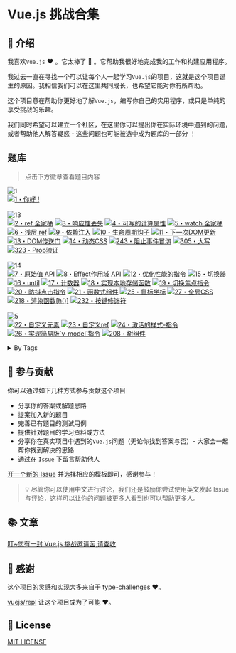 # Vue.js 挑战合集

## 📖 介绍

我喜欢`Vue.js` ♥️ 。它太棒了 🚀 。它帮助我很好地完成我的工作和构建应用程序。

我过去一直在寻找一个可以让每个人一起学习`Vue.js`的项目，这就是这个项目诞生的原因。我相信我们可以在这里共同成长，也希望它能对你有所帮助。

这个项目意在帮助你更好地了解`Vue.js`，编写你自己的实用程序，或只是单纯的享受挑战的乐趣。

我们同时希望可以建立一个社区，在这里你可以提出你在实际环境中遇到的问题，或者帮助他人解答疑惑 - 这些问题也可能被选中成为题库的一部分 ！

## 题库

> 点击下方徽章查看题目内容

<!--challenges-start-->

<img src="https://img.shields.io/badge/%E7%83%AD%E8%BA%AB-1-teal" alt="1"/><br><a href="./questions/1-hello-word/README.zh-CN.md" target="_blank"><img src="https://img.shields.io/badge/-1%E3%83%BB%E4%BD%A0%E5%A5%BD%20!-teal" alt="1・你好 !"/></a> <br><br><img src="https://img.shields.io/badge/%E7%AE%80%E5%8D%95-13-7aad0c" alt="13"/><br><a href="./questions/2-ref-family/README.zh-CN.md" target="_blank"><img src="https://img.shields.io/badge/-2%E3%83%BBref%20%E5%85%A8%E5%AE%B6%E6%A1%B6-7aad0c" alt="2・ref 全家桶"/></a> <a href="./questions/3-losing-reactivity/README.zh-CN.md" target="_blank"><img src="https://img.shields.io/badge/-3%E3%83%BB%E5%93%8D%E5%BA%94%E6%80%A7%E4%B8%9F%E5%A4%B1-7aad0c" alt="3・响应性丟失"/></a> <a href="./questions/4-writable-computed/README.zh-CN.md" target="_blank"><img src="https://img.shields.io/badge/-4%E3%83%BB%E5%8F%AF%E5%86%99%E7%9A%84%E8%AE%A1%E7%AE%97%E5%B1%9E%E6%80%A7-7aad0c" alt="4・可写的计算属性"/></a> <a href="./questions/5-watch-family/README.zh-CN.md" target="_blank"><img src="https://img.shields.io/badge/-5%E3%83%BBwatch%20%E5%85%A8%E5%AE%B6%E6%A1%B6-7aad0c" alt="5・watch 全家桶"/></a> <a href="./questions/6-shallow-ref/README.zh-CN.md" target="_blank"><img src="https://img.shields.io/badge/-6%E3%83%BB%E6%B5%85%E5%B1%82%20ref-7aad0c" alt="6・浅层 ref"/></a> <a href="./questions/9-dependency-injection/README.zh-CN.md" target="_blank"><img src="https://img.shields.io/badge/-9%E3%83%BB%E4%BE%9D%E8%B5%96%E6%B3%A8%E5%85%A5-7aad0c" alt="9・依赖注入"/></a> <a href="./questions/10-lifecycle/README.zh-CN.md" target="_blank"><img src="https://img.shields.io/badge/-10%E3%83%BB%E7%94%9F%E5%91%BD%E5%91%A8%E6%9C%9F%E9%92%A9%E5%AD%90-7aad0c" alt="10・生命周期钩子"/></a> <a href="./questions/11-next-dom-update/README.zh-CN.md" target="_blank"><img src="https://img.shields.io/badge/-11%E3%83%BB%E4%B8%8B%E4%B8%80%E6%AC%A1DOM%E6%9B%B4%E6%96%B0-7aad0c" alt="11・下一次DOM更新"/></a> <a href="./questions/13-dom-portal/README.zh-CN.md" target="_blank"><img src="https://img.shields.io/badge/-13%E3%83%BBDOM%E4%BC%A0%E9%80%81%E9%97%A8-7aad0c" alt="13・DOM传送门"/></a> <a href="./questions/14-dynamic-css-values/README.zh-CN.md" target="_blank"><img src="https://img.shields.io/badge/-14%E3%83%BB%E5%8A%A8%E6%80%81CSS-7aad0c" alt="14・动态CSS"/></a> <a href="./questions/243-prevent-event-propagation/README.zh-CN.md" target="_blank"><img src="https://img.shields.io/badge/-243%E3%83%BB%E9%98%BB%E6%AD%A2%E4%BA%8B%E4%BB%B6%E5%86%92%E6%B3%A1-7aad0c" alt="243・阻止事件冒泡"/></a> <a href="./questions/305-capitalize/README.zh-CN.md" target="_blank"><img src="https://img.shields.io/badge/-305%E3%83%BB%E5%A4%A7%E5%86%99-7aad0c" alt="305・大写"/></a> <a href="./questions/323-prop-validation/README.zh-CN.md" target="_blank"><img src="https://img.shields.io/badge/-323%E3%83%BBProp%E9%AA%8C%E8%AF%81-7aad0c" alt="323・Prop验证"/></a> <br><br><img src="https://img.shields.io/badge/%E4%B8%AD%E7%AD%89-14-d9901a" alt="14"/><br><a href="./questions/7-raw-api/README.zh-CN.md" target="_blank"><img src="https://img.shields.io/badge/-7%E3%83%BB%E5%8E%9F%E5%A7%8B%E5%80%BC%20API-d9901a" alt="7・原始值 API"/></a> <a href="./questions/8-effect-scope/README.zh-CN.md" target="_blank"><img src="https://img.shields.io/badge/-8%E3%83%BBEffect%E4%BD%9C%E7%94%A8%E5%9F%9F%20API-d9901a" alt="8・Effect作用域 API"/></a> <a href="./questions/12-optimize-perf-directive/README.zh-CN.md" target="_blank"><img src="https://img.shields.io/badge/-12%E3%83%BB%E4%BC%98%E5%8C%96%E6%80%A7%E8%83%BD%E7%9A%84%E6%8C%87%E4%BB%A4-d9901a" alt="12・优化性能的指令"/></a> <a href="./questions/15-useToggle/README.zh-CN.md" target="_blank"><img src="https://img.shields.io/badge/-15%E3%83%BB%E5%88%87%E6%8D%A2%E5%99%A8-d9901a" alt="15・切换器"/></a> <a href="./questions/16-until/README.zh-CN.md" target="_blank"><img src="https://img.shields.io/badge/-16%E3%83%BBuntil-d9901a" alt="16・until"/></a> <a href="./questions/17-useCounter/README.zh-CN.md" target="_blank"><img src="https://img.shields.io/badge/-17%E3%83%BB%E8%AE%A1%E6%95%B0%E5%99%A8-d9901a" alt="17・计数器"/></a> <a href="./questions/18-useLocalStorage/README.zh-CN.md" target="_blank"><img src="https://img.shields.io/badge/-18%E3%83%BB%E5%AE%9E%E7%8E%B0%E6%9C%AC%E5%9C%B0%E5%AD%98%E5%82%A8%E5%87%BD%E6%95%B0-d9901a" alt="18・实现本地存储函数"/></a> <a href="./questions/19-v-focus/README.zh-CN.md" target="_blank"><img src="https://img.shields.io/badge/-19%E3%83%BB%E5%88%87%E6%8D%A2%E7%84%A6%E7%82%B9%E6%8C%87%E4%BB%A4-d9901a" alt="19・切换焦点指令"/></a> <a href="./questions/20-v-debounce-click/README.zh-CN.md" target="_blank"><img src="https://img.shields.io/badge/-20%E3%83%BB%E9%98%B2%E6%8A%96%E7%82%B9%E5%87%BB%E6%8C%87%E4%BB%A4-d9901a" alt="20・防抖点击指令"/></a> <a href="./questions/21-functional-component/README.zh-CN.md" target="_blank"><img src="https://img.shields.io/badge/-21%E3%83%BB%E5%87%BD%E6%95%B0%E5%BC%8F%E7%BB%84%E4%BB%B6-d9901a" alt="21・函数式组件"/></a> <a href="./questions/25-useMouse/README.zh-CN.md" target="_blank"><img src="https://img.shields.io/badge/-25%E3%83%BB%E9%BC%A0%E6%A0%87%E5%9D%90%E6%A0%87-d9901a" alt="25・鼠标坐标"/></a> <a href="./questions/27-global-css/README.zh-CN.md" target="_blank"><img src="https://img.shields.io/badge/-27%E3%83%BB%E5%85%A8%E5%B1%80CSS-d9901a" alt="27・全局CSS"/></a> <a href="./questions/218-h-render-function/README.zh-CN.md" target="_blank"><img src="https://img.shields.io/badge/-218%E3%83%BB%E6%B8%B2%E6%9F%93%E5%87%BD%E6%95%B0%5Bh()%5D-d9901a" alt="218・渲染函数[h()]"/></a> <a href="./questions/232-key-modifiers/README.zh-CN.md" target="_blank"><img src="https://img.shields.io/badge/-232%E3%83%BB%E6%8C%89%E9%94%AE%E4%BF%AE%E9%A5%B0%E7%AC%A6-d9901a" alt="232・按键修饰符"/></a> <br><br><img src="https://img.shields.io/badge/%E5%9B%B0%E9%9A%BE-5-de3d37" alt="5"/><br><a href="./questions/22-custom-element/README.zh-CN.md" target="_blank"><img src="https://img.shields.io/badge/-22%E3%83%BB%E8%87%AA%E5%AE%9A%E4%B9%89%E5%85%83%E7%B4%A0-de3d37" alt="22・自定义元素"/></a> <a href="./questions/23-custom-ref/README.zh-CN.md" target="_blank"><img src="https://img.shields.io/badge/-23%E3%83%BB%E8%87%AA%E5%AE%9A%E4%B9%89ref-de3d37" alt="23・自定义ref"/></a> <a href="./questions/24-v-active-style/README.zh-CN.md" target="_blank"><img src="https://img.shields.io/badge/-24%E3%83%BB%E6%BF%80%E6%B4%BB%E7%9A%84%E6%A0%B7%E5%BC%8F--%E6%8C%87%E4%BB%A4-de3d37" alt="24・激活的样式-指令"/></a> <a href="./questions/26-v-model/README.zh-CN.md" target="_blank"><img src="https://img.shields.io/badge/-26%E3%83%BB%E5%AE%9E%E7%8E%B0%E7%AE%80%E6%98%93%E7%89%88%60v--model%60%E6%8C%87%E4%BB%A4-de3d37" alt="26・实现简易版`v-model`指令"/></a> <a href="./questions/208-tree-component/README.zh-CN.md" target="_blank"><img src="https://img.shields.io/badge/-208%E3%83%BB%E6%A0%91%E7%BB%84%E4%BB%B6-de3d37" alt="208・树组件"/></a> <br><details><summary>By Tags</summary><br><table><tbody><tr><td><img src="https://img.shields.io/badge/-%23Built--ins-999" alt="#Built-ins"/></td><td><a href="./questions/13-dom-portal/README.zh-CN.md" target="_blank"><img src="https://img.shields.io/badge/-13%E3%83%BBDOM%E4%BC%A0%E9%80%81%E9%97%A8-7aad0c" alt="13・DOM传送门"/></a> <a href="./questions/12-optimize-perf-directive/README.zh-CN.md" target="_blank"><img src="https://img.shields.io/badge/-12%E3%83%BB%E4%BC%98%E5%8C%96%E6%80%A7%E8%83%BD%E7%9A%84%E6%8C%87%E4%BB%A4-d9901a" alt="12・优化性能的指令"/></a> </td></tr><tr><td><img src="https://img.shields.io/badge/-%23CSS%20Features-999" alt="#CSS Features"/></td><td><a href="./questions/14-dynamic-css-values/README.zh-CN.md" target="_blank"><img src="https://img.shields.io/badge/-14%E3%83%BB%E5%8A%A8%E6%80%81CSS-7aad0c" alt="14・动态CSS"/></a> <a href="./questions/27-global-css/README.zh-CN.md" target="_blank"><img src="https://img.shields.io/badge/-27%E3%83%BB%E5%85%A8%E5%B1%80CSS-d9901a" alt="27・全局CSS"/></a> </td></tr><tr><td><img src="https://img.shields.io/badge/-%23Components-999" alt="#Components"/></td><td><a href="./questions/13-dom-portal/README.zh-CN.md" target="_blank"><img src="https://img.shields.io/badge/-13%E3%83%BBDOM%E4%BC%A0%E9%80%81%E9%97%A8-7aad0c" alt="13・DOM传送门"/></a> <a href="./questions/323-prop-validation/README.zh-CN.md" target="_blank"><img src="https://img.shields.io/badge/-323%E3%83%BBProp%E9%AA%8C%E8%AF%81-7aad0c" alt="323・Prop验证"/></a> <a href="./questions/21-functional-component/README.zh-CN.md" target="_blank"><img src="https://img.shields.io/badge/-21%E3%83%BB%E5%87%BD%E6%95%B0%E5%BC%8F%E7%BB%84%E4%BB%B6-d9901a" alt="21・函数式组件"/></a> <a href="./questions/218-h-render-function/README.zh-CN.md" target="_blank"><img src="https://img.shields.io/badge/-218%E3%83%BB%E6%B8%B2%E6%9F%93%E5%87%BD%E6%95%B0%5Bh()%5D-d9901a" alt="218・渲染函数[h()]"/></a> <a href="./questions/208-tree-component/README.zh-CN.md" target="_blank"><img src="https://img.shields.io/badge/-208%E3%83%BB%E6%A0%91%E7%BB%84%E4%BB%B6-de3d37" alt="208・树组件"/></a> </td></tr><tr><td><img src="https://img.shields.io/badge/-%23Composable%20Function-999" alt="#Composable Function"/></td><td><a href="./questions/15-useToggle/README.zh-CN.md" target="_blank"><img src="https://img.shields.io/badge/-15%E3%83%BB%E5%88%87%E6%8D%A2%E5%99%A8-d9901a" alt="15・切换器"/></a> <a href="./questions/17-useCounter/README.zh-CN.md" target="_blank"><img src="https://img.shields.io/badge/-17%E3%83%BB%E8%AE%A1%E6%95%B0%E5%99%A8-d9901a" alt="17・计数器"/></a> <a href="./questions/18-useLocalStorage/README.zh-CN.md" target="_blank"><img src="https://img.shields.io/badge/-18%E3%83%BB%E5%AE%9E%E7%8E%B0%E6%9C%AC%E5%9C%B0%E5%AD%98%E5%82%A8%E5%87%BD%E6%95%B0-d9901a" alt="18・实现本地存储函数"/></a> <a href="./questions/25-useMouse/README.zh-CN.md" target="_blank"><img src="https://img.shields.io/badge/-25%E3%83%BB%E9%BC%A0%E6%A0%87%E5%9D%90%E6%A0%87-d9901a" alt="25・鼠标坐标"/></a> </td></tr><tr><td><img src="https://img.shields.io/badge/-%23Composition%20API-999" alt="#Composition API"/></td><td><a href="./questions/2-ref-family/README.zh-CN.md" target="_blank"><img src="https://img.shields.io/badge/-2%E3%83%BBref%20%E5%85%A8%E5%AE%B6%E6%A1%B6-7aad0c" alt="2・ref 全家桶"/></a> <a href="./questions/3-losing-reactivity/README.zh-CN.md" target="_blank"><img src="https://img.shields.io/badge/-3%E3%83%BB%E5%93%8D%E5%BA%94%E6%80%A7%E4%B8%9F%E5%A4%B1-7aad0c" alt="3・响应性丟失"/></a> <a href="./questions/4-writable-computed/README.zh-CN.md" target="_blank"><img src="https://img.shields.io/badge/-4%E3%83%BB%E5%8F%AF%E5%86%99%E7%9A%84%E8%AE%A1%E7%AE%97%E5%B1%9E%E6%80%A7-7aad0c" alt="4・可写的计算属性"/></a> <a href="./questions/5-watch-family/README.zh-CN.md" target="_blank"><img src="https://img.shields.io/badge/-5%E3%83%BBwatch%20%E5%85%A8%E5%AE%B6%E6%A1%B6-7aad0c" alt="5・watch 全家桶"/></a> <a href="./questions/6-shallow-ref/README.zh-CN.md" target="_blank"><img src="https://img.shields.io/badge/-6%E3%83%BB%E6%B5%85%E5%B1%82%20ref-7aad0c" alt="6・浅层 ref"/></a> <a href="./questions/9-dependency-injection/README.zh-CN.md" target="_blank"><img src="https://img.shields.io/badge/-9%E3%83%BB%E4%BE%9D%E8%B5%96%E6%B3%A8%E5%85%A5-7aad0c" alt="9・依赖注入"/></a> <a href="./questions/10-lifecycle/README.zh-CN.md" target="_blank"><img src="https://img.shields.io/badge/-10%E3%83%BB%E7%94%9F%E5%91%BD%E5%91%A8%E6%9C%9F%E9%92%A9%E5%AD%90-7aad0c" alt="10・生命周期钩子"/></a> <a href="./questions/8-effect-scope/README.zh-CN.md" target="_blank"><img src="https://img.shields.io/badge/-8%E3%83%BBEffect%E4%BD%9C%E7%94%A8%E5%9F%9F%20API-d9901a" alt="8・Effect作用域 API"/></a> <a href="./questions/23-custom-ref/README.zh-CN.md" target="_blank"><img src="https://img.shields.io/badge/-23%E3%83%BB%E8%87%AA%E5%AE%9A%E4%B9%89ref-de3d37" alt="23・自定义ref"/></a> </td></tr><tr><td><img src="https://img.shields.io/badge/-%23Directives-999" alt="#Directives"/></td><td><a href="./questions/305-capitalize/README.zh-CN.md" target="_blank"><img src="https://img.shields.io/badge/-305%E3%83%BB%E5%A4%A7%E5%86%99-7aad0c" alt="305・大写"/></a> <a href="./questions/12-optimize-perf-directive/README.zh-CN.md" target="_blank"><img src="https://img.shields.io/badge/-12%E3%83%BB%E4%BC%98%E5%8C%96%E6%80%A7%E8%83%BD%E7%9A%84%E6%8C%87%E4%BB%A4-d9901a" alt="12・优化性能的指令"/></a> <a href="./questions/19-v-focus/README.zh-CN.md" target="_blank"><img src="https://img.shields.io/badge/-19%E3%83%BB%E5%88%87%E6%8D%A2%E7%84%A6%E7%82%B9%E6%8C%87%E4%BB%A4-d9901a" alt="19・切换焦点指令"/></a> <a href="./questions/20-v-debounce-click/README.zh-CN.md" target="_blank"><img src="https://img.shields.io/badge/-20%E3%83%BB%E9%98%B2%E6%8A%96%E7%82%B9%E5%87%BB%E6%8C%87%E4%BB%A4-d9901a" alt="20・防抖点击指令"/></a> <a href="./questions/24-v-active-style/README.zh-CN.md" target="_blank"><img src="https://img.shields.io/badge/-24%E3%83%BB%E6%BF%80%E6%B4%BB%E7%9A%84%E6%A0%B7%E5%BC%8F--%E6%8C%87%E4%BB%A4-de3d37" alt="24・激活的样式-指令"/></a> <a href="./questions/26-v-model/README.zh-CN.md" target="_blank"><img src="https://img.shields.io/badge/-26%E3%83%BB%E5%AE%9E%E7%8E%B0%E7%AE%80%E6%98%93%E7%89%88%60v--model%60%E6%8C%87%E4%BB%A4-de3d37" alt="26・实现简易版`v-model`指令"/></a> </td></tr><tr><td><img src="https://img.shields.io/badge/-%23Event%20Handling-999" alt="#Event Handling"/></td><td><a href="./questions/243-prevent-event-propagation/README.zh-CN.md" target="_blank"><img src="https://img.shields.io/badge/-243%E3%83%BB%E9%98%BB%E6%AD%A2%E4%BA%8B%E4%BB%B6%E5%86%92%E6%B3%A1-7aad0c" alt="243・阻止事件冒泡"/></a> <a href="./questions/232-key-modifiers/README.zh-CN.md" target="_blank"><img src="https://img.shields.io/badge/-232%E3%83%BB%E6%8C%89%E9%94%AE%E4%BF%AE%E9%A5%B0%E7%AC%A6-d9901a" alt="232・按键修饰符"/></a> </td></tr><tr><td><img src="https://img.shields.io/badge/-%23Global%20API%3AGeneral-999" alt="#Global API:General"/></td><td><a href="./questions/11-next-dom-update/README.zh-CN.md" target="_blank"><img src="https://img.shields.io/badge/-11%E3%83%BB%E4%B8%8B%E4%B8%80%E6%AC%A1DOM%E6%9B%B4%E6%96%B0-7aad0c" alt="11・下一次DOM更新"/></a> </td></tr><tr><td><img src="https://img.shields.io/badge/-%23Lifecycle-999" alt="#Lifecycle"/></td><td><a href="./questions/10-lifecycle/README.zh-CN.md" target="_blank"><img src="https://img.shields.io/badge/-10%E3%83%BB%E7%94%9F%E5%91%BD%E5%91%A8%E6%9C%9F%E9%92%A9%E5%AD%90-7aad0c" alt="10・生命周期钩子"/></a> </td></tr><tr><td><img src="https://img.shields.io/badge/-%23Reactivity%3AAdvanced-999" alt="#Reactivity:Advanced"/></td><td><a href="./questions/6-shallow-ref/README.zh-CN.md" target="_blank"><img src="https://img.shields.io/badge/-6%E3%83%BB%E6%B5%85%E5%B1%82%20ref-7aad0c" alt="6・浅层 ref"/></a> <a href="./questions/7-raw-api/README.zh-CN.md" target="_blank"><img src="https://img.shields.io/badge/-7%E3%83%BB%E5%8E%9F%E5%A7%8B%E5%80%BC%20API-d9901a" alt="7・原始值 API"/></a> <a href="./questions/8-effect-scope/README.zh-CN.md" target="_blank"><img src="https://img.shields.io/badge/-8%E3%83%BBEffect%E4%BD%9C%E7%94%A8%E5%9F%9F%20API-d9901a" alt="8・Effect作用域 API"/></a> <a href="./questions/23-custom-ref/README.zh-CN.md" target="_blank"><img src="https://img.shields.io/badge/-23%E3%83%BB%E8%87%AA%E5%AE%9A%E4%B9%89ref-de3d37" alt="23・自定义ref"/></a> </td></tr><tr><td><img src="https://img.shields.io/badge/-%23Reactivity%3ACore-999" alt="#Reactivity:Core"/></td><td><a href="./questions/2-ref-family/README.zh-CN.md" target="_blank"><img src="https://img.shields.io/badge/-2%E3%83%BBref%20%E5%85%A8%E5%AE%B6%E6%A1%B6-7aad0c" alt="2・ref 全家桶"/></a> <a href="./questions/4-writable-computed/README.zh-CN.md" target="_blank"><img src="https://img.shields.io/badge/-4%E3%83%BB%E5%8F%AF%E5%86%99%E7%9A%84%E8%AE%A1%E7%AE%97%E5%B1%9E%E6%80%A7-7aad0c" alt="4・可写的计算属性"/></a> <a href="./questions/5-watch-family/README.zh-CN.md" target="_blank"><img src="https://img.shields.io/badge/-5%E3%83%BBwatch%20%E5%85%A8%E5%AE%B6%E6%A1%B6-7aad0c" alt="5・watch 全家桶"/></a> </td></tr><tr><td><img src="https://img.shields.io/badge/-%23Reactivity%3AUtilities-999" alt="#Reactivity:Utilities"/></td><td><a href="./questions/3-losing-reactivity/README.zh-CN.md" target="_blank"><img src="https://img.shields.io/badge/-3%E3%83%BB%E5%93%8D%E5%BA%94%E6%80%A7%E4%B8%9F%E5%A4%B1-7aad0c" alt="3・响应性丟失"/></a> </td></tr><tr><td><img src="https://img.shields.io/badge/-%23Utility%20Function-999" alt="#Utility Function"/></td><td><a href="./questions/16-until/README.zh-CN.md" target="_blank"><img src="https://img.shields.io/badge/-16%E3%83%BBuntil-d9901a" alt="16・until"/></a> </td></tr><tr><td><img src="https://img.shields.io/badge/-%23Web%20Components-999" alt="#Web Components"/></td><td><a href="./questions/22-custom-element/README.zh-CN.md" target="_blank"><img src="https://img.shields.io/badge/-22%E3%83%BB%E8%87%AA%E5%AE%9A%E4%B9%89%E5%85%83%E7%B4%A0-de3d37" alt="22・自定义元素"/></a> </td></tr></tbody></table></details>

<!--challenges-end-->

## 🤝 参与贡献

你可以通过如下几种方式参与贡献这个项目

- 分享你的答案或解题思路
- 提案加入新的题目
- 完善已有题目的测试用例
- 提供针对题目的学习资料或方法
- 分享你在真实项目中遇到的`Vue.js`问题（无论你找到答案与否）- 大家会一起帮你找到解决的思路
- 通过在 `Issue` 下留言帮助他人

[开一个新的 Issue](https://github.com/webfansplz/vuejs-challenges/issues/new/choose) 并选择相应的模板即可，感谢参与！

> 💡 尽管你可以使用中文进行讨论，我们还是鼓励你尝试使用英文发起 Issue 与评论，这样可以让你的问题被更多人看到也可以帮助更多人。

## 📚 文章

[叮~您有一封 Vue.js 挑战邀请函,请查收](https://zhuanlan.zhihu.com/p/536857013)

## 🌸 感谢

这个项目的灵感和实现大多来自于 [type-challenges](https://github.com/type-challenges/type-challenges) ♥️。

[vuejs/repl](https://github.com/vuejs/repl) 让这个项目成为了可能 ♥️。

## 📄 License

[MIT LICENSE](./LICENSE)
